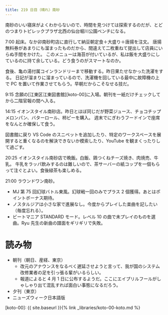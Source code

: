 ```yaml
---
title: 219 日目（晴れ）南砂
---
```


南砂のいい寝床がよくわからないので、時間を見つけては探索するのだが、とどのつまりトピレックプラザ北西の仙台堀川公園ベンチになる。

7:00 起床。なか卯南砂町店に直行して納豆朝定食＋大盛り＋唐揚を注文。
唐揚無料券があまりにも溜まったものだから、間違えて二枚重ねて提出して店員にいらぬ手間をかけた。
このメニューは海苔が付いているが、私は飯を大盛りにしているのに持て余している。どう食うのがスマートなのか。

食後、亀の湯付属コインランドリーまで移動する。昨日果たせなかった洗濯をする。
日記が溜まりに溜まっているので、洗濯機を回している最中に故障機の上で PC を置いて作業させてもらう。早朝だからこそなせる技だ。

9:15 念願の[江東区江東図書館][koto-00]に入場。朝刊を一紙だけチェックしてから二階官報の間へ入る。

14:15 イオンスタイル南砂店。昨日とほぼ同じだが野菜ジュース、チョコチップメロンパン、バターロール、柿ピーを購入。
週末でにぎわうフードインで座席をなんとか確保して食う。

図書館に戻り VS Code のスニペットを追加したり、特定のワークスペースを展開すると重くなるのを解決できないか模索したり、YouTube を観まくったりして過ごす。

20:25 イオンスタイル南砂店で晩飯。白飯、鶏つくねチーズ焼き、肉焼売、牛乳。
牛乳をラッパ飲みするのは難しいので、茶サーバーの紙コップを一個もらって注ぐとよい。食後緑茶も楽しめる。

21:00 ラウンドワン南砂。
* MJ 第 75 回幻球バトル東風。幻球戦一回のみでプラス 2 個獲得。あとはポイントボーナス期待。
* ノスタルジアは小さな家で進展なし。今度からプレイした楽曲を記したい（毎度忘れる）。
* ビートマニア STANDARD モード。レベル 10 の曲で未プレイのものを選曲。Ryu 先生の新曲の譜面をギリギリで失敗。

# 読み物

* 朝刊（朝日、産経、東京）
  * 改元のアナウンスをなるべく遅延させようと言って、我が国のシステム改修業者の足を引っ張る輩がいるらしい。
  * 報道によると 4 月 1 日に公布するようだ。ここにエイプリルフールがしゃしゃり出て混乱すれば面白い事態になるだろう。
* 夕刊（東京）
* ニューズウィーク日本語版

[koto-00]: {{ site.baseurl }}{% link _libraries/koto-00-koto.md %}
